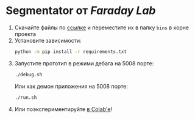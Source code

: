 # Segmentator от *Faraday Lab*

1. Скачайте файлы по [ссылке](https://www.dropbox.com/sh/9zjy3wum5lxa6b7/AABHe6JvNTGzCvx0682LGnF8a?dl=0) и переместите их в папку `bins` в корне проекта
2. Установите зависимости:
    ```bash
    python -m pip install -r requirements.txt
    ```
3. Запустите прототип в режими дебага на 5008 порте:
    ```bash
    ./debug.sh
    ```
    Или как демон приложения на 5008 порте:
    ```bash
    ./run.sh
    ```
4. Или поэкспериментируйте [в Colab'е](https://colab.research.google.com/github/evjeny/datamonetize_mvp/blob/master/data_monetize.ipynb)!
